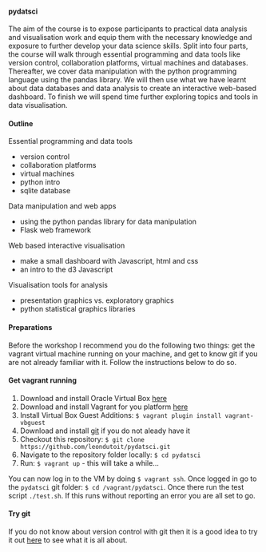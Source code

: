 #### pydatsci

The aim of the course is to expose participants to practical data analysis and visualisation work and equip them with the necessary knowledge and exposure to further develop your data science skills. Split into four parts, the course will walk through essential programming and data tools like version control, collaboration platforms, virtual machines and databases. Thereafter, we cover data manipulation with the python programming language using the pandas library. We will then use what we have learnt about data databases and data analysis to create an interactive web-based dashboard. To finish we will spend time further exploring topics and tools in data visualisation.

#### Outline

Essential programming and data tools
* version control
* collaboration platforms
* virtual machines
* python intro
* sqlite database

Data manipulation and web apps
* using the python pandas library for data manipulation
* Flask web framework

Web based interactive visualisation
* make a small dashboard with Javascript, html and css
* an intro to the d3 Javascript

Visualisation tools for analysis
* presentation graphics vs. exploratory graphics
* python statistical graphics libraries

#### Preparations

Before the workshop I recommend you do the following two things: get the vagrant virtual machine running on your machine, and get to know git if you are not already familiar with it. Follow the instructions below to do so.

#### Get vagrant running

1. Download and install Oracle Virtual Box [here](http://download.virtualbox.org/virtualbox/4.2.0/)
2. Download and install Vagrant for you platform [here](https://www.vagrantup.com/downloads)
3. Install Virtual Box Guest Additions: `$ vagrant plugin install vagrant-vbguest`
4. Download and install [git](http://git-scm.com/downloads) if you do not aleady have it 
5. Checkout this repository: `$ git clone https://github.com/leondutoit/pydatsci.git`
6. Navigate to the repository folder locally: `$ cd pydatsci`
7. Run: `$ vagrant up` - this will take a while...

You can now log in to the VM by doing `$ vagrant ssh`. Once logged in go to the `pydatsci` git folder: `$ cd /vagrant/pydatsci`. Once there run the test script `./test.sh`. If this runs without reporting an error you are all set to go.


#### Try git

If you do not know about version control with git then it is a good idea to try it out [here](https://try.github.io/levels/1/challenges/1) to see what it is all about.
